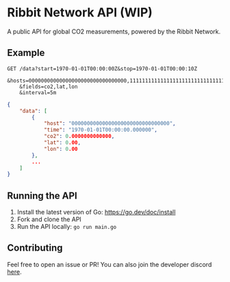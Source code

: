 # Ribbit Network API (WIP)

A public API for global CO2 measurements, powered by the Ribbit Network.

## Example

```
GET /data?start=1970-01-01T00:00:00Z&stop=1970-01-01T00:00:10Z
    &hosts=00000000000000000000000000000000,11111111111111111111111111111111
    &fields=co2,lat,lon
    &interval=5m
```

```json
{
    "data": [
        {
            "host": "00000000000000000000000000000000",
            "time": "1970-01-01T00:00:00.000000",
            "co2": 0.0000000000000,
            "lat": 0.00,
            "lon": 0.00
        },
        ...
    ]
}
```

## Running the API

1. Install the latest version of Go: https://go.dev/doc/install
2. Fork and clone the API
3. Run the API locally: `go run main.go`

## Contributing

Feel free to open an issue or PR!
You can also join the developer discord [here](https://discord.com/invite/vq8PkDb2TC).
